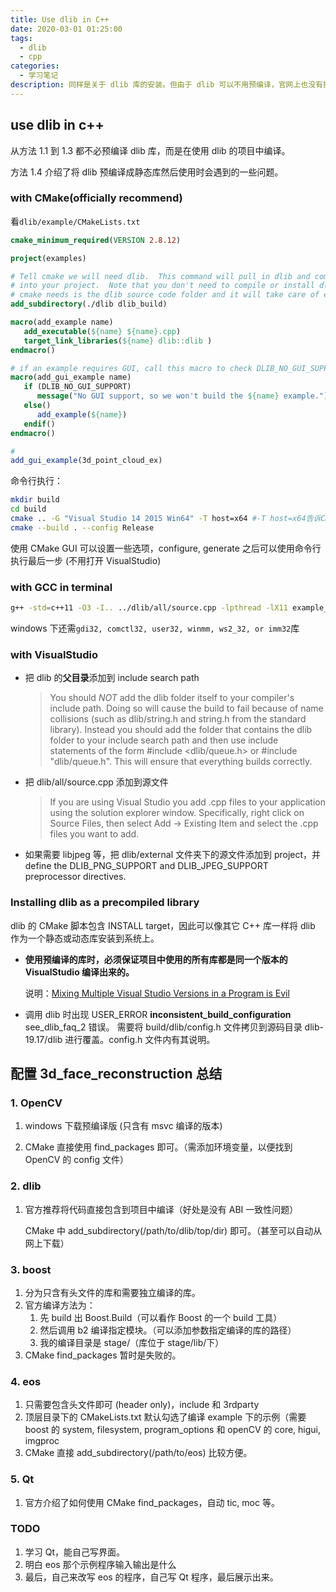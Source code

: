 ```yaml
---
title: Use dlib in C++
date: 2020-03-01 01:25:00
tags:
  - dlib
  - cpp
categories:
  - 学习笔记
description: 同样是关于 dlib 库的安装。但由于 dlib 可以不用预编译，官网上也没有提供预编译的版本，本文主要是介绍如何在项目中直接使用 dlib。在结尾总结了配置 3d_face_reconstruction 的过程（国创项目中需要用到，虽然并没有安装成功）
---
```


## use dlib in c++

从方法 1.1 到 1.3 都不必预编译 dlib 库，而是在使用 dlib 的项目中编译。

方法 1.4 介绍了将 dlib 预编译成静态库然后使用时会遇到的一些问题。

### with CMake(officially recommend)

看`dlib/example/CMakeLists.txt`

```cmake
cmake_minimum_required(VERSION 2.8.12)

project(examples)

# Tell cmake we will need dlib.  This command will pull in dlib and compile it
# into your project.  Note that you don't need to compile or install dlib.  All
# cmake needs is the dlib source code folder and it will take care of everything.
add_subdirectory(./dlib dlib_build)

macro(add_example name)
   add_executable(${name} ${name}.cpp)
   target_link_libraries(${name} dlib::dlib )
endmacro()

# if an example requires GUI, call this macro to check DLIB_NO_GUI_SUPPORT to include or exclude
macro(add_gui_example name)
   if (DLIB_NO_GUI_SUPPORT)
      message("No GUI support, so we won't build the ${name} example.")
   else()
      add_example(${name})
   endif()
endmacro()

# 
add_gui_example(3d_point_cloud_ex)
```

命令行执行：

```bash
mkdir build
cd build
cmake .. -G "Visual Studio 14 2015 Win64" -T host=x64 #-T host=x64告诉CMake生成64bit的可执行文件。其实安装了最新的VisualStudio后，-G -T都不用指定，默认使用最新的VisualStudio，默认64位。
cmake --build . --config Release
```

使用 CMake GUI 可以设置一些选项，configure, generate 之后可以使用命令行执行最后一步 (不用打开 VisualStudio)

### with GCC in terminal

```bash
g++ -std=c++11 -O3 -I.. ../dlib/all/source.cpp -lpthread -lX11 example_program_name.cpp
```

windows 下还需`gdi32, comctl32, user32, winmm, ws2_32, or imm32`库

### with VisualStudio

- 把 dlib 的**父目录**添加到 include search path

  >  You should *NOT* add the dlib folder itself to your compiler's include path.
  >   Doing so will cause the build to fail because of name collisions (such as
  >   dlib/string.h and string.h from the standard library). Instead you should
  >   add the folder that contains the dlib folder to your include search path
  >   and then use include statements of the form #include <dlib/queue.h> or
  >   #include "dlib/queue.h".  This will ensure that everything builds correctly.

- 把 dlib/all/source.cpp 添加到源文件

  > If you are using Visual Studio you add .cpp files to your application using
  >   the solution explorer window.  Specifically, right click on Source Files,
  >   then select Add -> Existing Item and select the .cpp files you want to add.

- 如果需要 libjpeg 等，把 dlib/external 文件夹下的源文件添加到 project，并 define the DLIB_PNG_SUPPORT and DLIB_JPEG_SUPPORT preprocessor directives.

### Installing dlib as a precompiled library

dlib 的 CMake 脚本包含 INSTALL target，因此可以像其它 C++ 库一样将 dlib 作为一个静态或动态库安装到系统上。

- **使用预编译的库时，必须保证项目中使用的所有库都是同一个版本的 VisualStudio 编译出来的。**

  说明：[Mixing Multiple Visual Studio Versions in a Program is Evil]( http://siomsystems.com/mixing-visual-studio-versions/)

- 调用 dlib 时出现 USER_ERROR **inconsistent_build_configuration** see_dlib_faq_2 错误。
  需要将 build/dlib/config.h 文件拷贝到源码目录 dlib-19.17/dlib 进行覆盖。config.h 文件内有其说明。

## 配置 3d_face_reconstruction 总结

### 1. OpenCV

1. windows 下载预编译版 (只含有 msvc 编译的版本)

2. CMake 直接使用 find_packages 即可。（需添加环境变量，以便找到 OpenCV 的 config 文件）

### 2. dlib

1. 官方推荐将代码直接包含到项目中编译（好处是没有 ABI 一致性问题）

   CMake 中 add_subdirectory(/path/to/dlib/top/dir) 即可。（甚至可以自动从网上下载）

### 3. boost

1. 分为只含有头文件的库和需要独立编译的库。
2. 官方编译方法为：
   1. 先 build 出 Boost.Build（可以看作 Boost 的一个 build 工具）
   2. 然后调用 b2 编译指定模块。（可以添加参数指定编译的库的路径）
   3. 我的编译目录是 stage/（库位于 stage/lib/下）
3. CMake find_packages 暂时是失败的。

### 4. eos

1. 只需要包含头文件即可 (header only)，include 和 3rdparty
2. 顶层目录下的 CMakeLists.txt 默认勾选了编译 example 下的示例（需要 boost 的 system, filesystem, program_options 和 openCV 的 core, higui, imgproc
3. CMake 直接 add_subdirectory(/path/to/eos) 比较方便。

### 5. Qt

1. 官方介绍了如何使用 CMake find_packages，自动 tic, moc 等。

### TODO

1. 学习 Qt，能自己写界面。
2. 明白 eos 那个示例程序输入输出是什么
3. 最后，自己来改写 eos 的程序，自己写 Qt 程序，最后展示出来。
